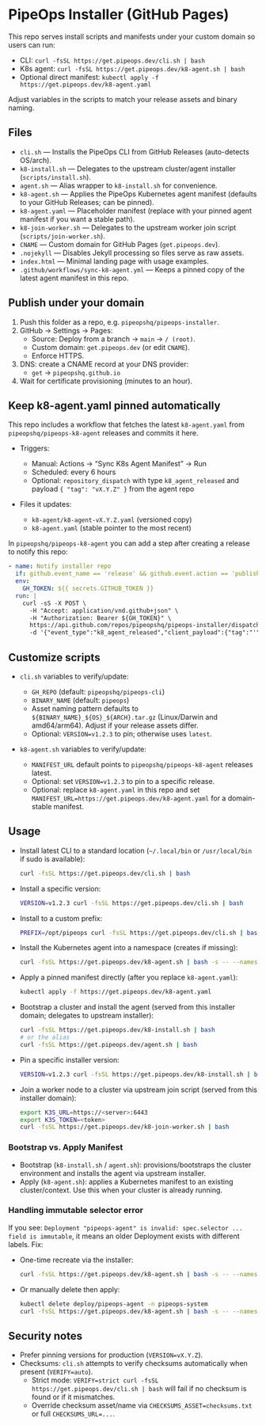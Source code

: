 # PipeOps Installer (GitHub Pages)

This repo serves install scripts and manifests under your custom domain so users can run:

- CLI: `curl -fsSL https://get.pipeops.dev/cli.sh | bash`
- K8s agent: `curl -fsSL https://get.pipeops.dev/k8-agent.sh | bash`
- Optional direct manifest: `kubectl apply -f https://get.pipeops.dev/k8-agent.yaml`

Adjust variables in the scripts to match your release assets and binary naming.

## Files

- `cli.sh` — Installs the PipeOps CLI from GitHub Releases (auto-detects OS/arch).
- `k8-install.sh` — Delegates to the upstream cluster/agent installer (`scripts/install.sh`).
- `agent.sh` — Alias wrapper to `k8-install.sh` for convenience.
- `k8-agent.sh` — Applies the PipeOps Kubernetes agent manifest (defaults to your GitHub Releases; can be pinned).
- `k8-agent.yaml` — Placeholder manifest (replace with your pinned agent manifest if you want a stable path).
- `k8-join-worker.sh` — Delegates to the upstream worker join script (`scripts/join-worker.sh`).
- `CNAME` — Custom domain for GitHub Pages (`get.pipeops.dev`).
- `.nojekyll` — Disables Jekyll processing so files serve as raw assets.
- `index.html` — Minimal landing page with usage examples.
- `.github/workflows/sync-k8-agent.yml` — Keeps a pinned copy of the latest agent manifest in this repo.

## Publish under your domain

1. Push this folder as a repo, e.g. `pipeopshq/pipeops-installer`.
2. GitHub → Settings → Pages:
   - Source: Deploy from a branch → `main` → `/ (root)`.
   - Custom domain: `get.pipeops.dev` (or edit `CNAME`).
   - Enforce HTTPS.
3. DNS: create a CNAME record at your DNS provider:
   - `get` → `pipeopshq.github.io`
4. Wait for certificate provisioning (minutes to an hour).

## Keep k8-agent.yaml pinned automatically

This repo includes a workflow that fetches the latest `k8-agent.yaml` from `pipeopshq/pipeops-k8-agent` releases and commits it here.

- Triggers:
  - Manual: Actions → “Sync K8s Agent Manifest” → Run
  - Scheduled: every 6 hours
  - Optional: `repository_dispatch` with type `k8_agent_released` and payload `{ "tag": "vX.Y.Z" }` from the agent repo

- Files it updates:
  - `k8-agent/k8-agent-vX.Y.Z.yaml` (versioned copy)
  - `k8-agent.yaml` (stable pointer to the most recent)

In `pipeopshq/pipeops-k8-agent` you can add a step after creating a release to notify this repo:

```yaml
- name: Notify installer repo
  if: github.event_name == 'release' && github.event.action == 'published'
  env:
    GH_TOKEN: ${{ secrets.GITHUB_TOKEN }}
  run: |
    curl -sS -X POST \
      -H "Accept: application/vnd.github+json" \
      -H "Authorization: Bearer ${GH_TOKEN}" \
      https://api.github.com/repos/pipeopshq/pipeops-installer/dispatches \
      -d '{"event_type":"k8_agent_released","client_payload":{"tag":"'"${{ github.event.release.tag_name }}"'"}}'
```

## Customize scripts

- `cli.sh` variables to verify/update:
  - `GH_REPO` (default: `pipeopshq/pipeops-cli`)
  - `BINARY_NAME` (default: `pipeops`)
  - Asset naming pattern defaults to `${BINARY_NAME}_${OS}_${ARCH}.tar.gz` (Linux/Darwin and amd64/arm64). Adjust if your release assets differ.
  - Optional: `VERSION=v1.2.3` to pin; otherwise uses `latest`.

- `k8-agent.sh` variables to verify/update:
  - `MANIFEST_URL` default points to `pipeopshq/pipeops-k8-agent` releases latest.
  - Optional: set `VERSION=v1.2.3` to pin to a specific release.
  - Optional: replace `k8-agent.yaml` in this repo and set `MANIFEST_URL=https://get.pipeops.dev/k8-agent.yaml` for a domain-stable manifest.

## Usage

- Install latest CLI to a standard location (`~/.local/bin` or `/usr/local/bin` if sudo is available):

  ```sh
  curl -fsSL https://get.pipeops.dev/cli.sh | bash
  ```

- Install a specific version:

  ```sh
  VERSION=v1.2.3 curl -fsSL https://get.pipeops.dev/cli.sh | bash
  ```

- Install to a custom prefix:

  ```sh
  PREFIX=/opt/pipeops curl -fsSL https://get.pipeops.dev/cli.sh | bash
  ```

- Install the Kubernetes agent into a namespace (creates if missing):

  ```sh
  curl -fsSL https://get.pipeops.dev/k8-agent.sh | bash -s -- --namespace pipeops-system
  ```

- Apply a pinned manifest directly (after you replace `k8-agent.yaml`):

  ```sh
  kubectl apply -f https://get.pipeops.dev/k8-agent.yaml
  ```

- Bootstrap a cluster and install the agent (served from this installer domain; delegates to upstream installer):

  ```sh
  curl -fsSL https://get.pipeops.dev/k8-install.sh | bash
  # or the alias
  curl -fsSL https://get.pipeops.dev/agent.sh | bash
  ```

- Pin a specific installer version:

  ```sh
  VERSION=v1.2.3 curl -fsSL https://get.pipeops.dev/k8-install.sh | bash
  ```

- Join a worker node to a cluster via upstream join script (served from this installer domain):

  ```sh
  export K3S_URL=https://<server>:6443
  export K3S_TOKEN=<token>
  curl -fsSL https://get.pipeops.dev/k8-join-worker.sh | bash
  ```

### Bootstrap vs. Apply Manifest

- Bootstrap (`k8-install.sh` / `agent.sh`): provisions/bootstraps the cluster environment and installs the agent via upstream installer.
- Apply (`k8-agent.sh`): applies a Kubernetes manifest to an existing cluster/context. Use this when your cluster is already running.

### Handling immutable selector error

If you see: `Deployment "pipeops-agent" is invalid: spec.selector ... field is immutable`, it means an older Deployment exists with different labels. Fix:

- One-time recreate via the installer:

  ```sh
  curl -fsSL https://get.pipeops.dev/k8-agent.sh | bash -s -- --namespace pipeops-system --recreate
  ```

- Or manually delete then apply:

  ```sh
  kubectl delete deploy/pipeops-agent -n pipeops-system
  curl -fsSL https://get.pipeops.dev/k8-agent.sh | bash -s -- --namespace pipeops-system
  ```

## Security notes

- Prefer pinning versions for production (`VERSION=vX.Y.Z`).
- Checksums: `cli.sh` attempts to verify checksums automatically when present (`VERIFY=auto`).
  - Strict mode: `VERIFY=strict curl -fsSL https://get.pipeops.dev/cli.sh | bash` will fail if no checksum is found or if it mismatches.
  - Override checksum asset/name via `CHECKSUMS_ASSET=checksums.txt` or full `CHECKSUMS_URL=...`.
